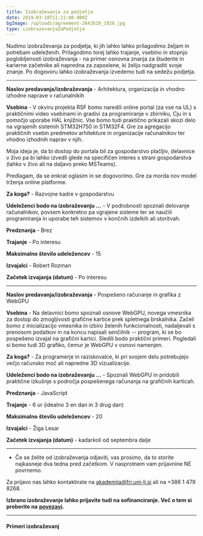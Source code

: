 ```yaml
---
title: Izobraževanja za podjetja
date: 2019-03-18T11:21:00.000Z
bgImage: /uploads/agreement-2642610_1920.jpg
type: izobrazevanjaZaPodjetja
---
```

Nudimo izobraževanja za podjetja, ki jih lahko lahko prilagodimo željam in potrebam udeleženih. Prilagodimo torej lahko trajanje, vsebino in stopnjo poglobljenosti izobraževanja - na primer osnovna znanja za študente in karierne začetnike ali napredna za zaposlene, ki želijo nadgraditi svoje znanje. Po dogovoru lahko izobraževanja izvedemo tudi na sedežu podjetja. 


---
**Naslov predavanja/izobraževanja** - Arhitektura, organizacija in vhodno izhodne naprave v računalnikih

**Vsebina** -  V okviru projekta RSF bomo naredili online portal (za vse na UL) s praktičnimi video vsebinami in gradivi za programiranje v zbirniku, Cju in s pomočjo uporabe HAL knjižnic. Vse bomo tudi praktično prikazali skozi delo na vgrajenih sistemih STM32H750 in STM32F4.
Gre za agregacijo praktičnih vsebin predmetov arhitekture in organizacije računalnikov ter vhodno izhodnih naprav v njih.

Moja ideja je, da bi dostop do portala bil za gospodarstvo plačljiv, delavnice v živo pa bi lahko izvedli glede na specifičen interes s strani gospodarstva (lahko v živo ali na daljavo preko MSTeams).

Predlagam, da se enkrat oglasim in se dogovorimo. Gre za morda nov model trženja online platforme.

**Za koga?** - Razvojne kadre v gospodarstvu

**Udeleženci bodo na izobraževanju ...** - V podrobnosti spoznali delovanje računalnikov, povsem konkretno pa vgrajene sisteme ter se naučili programiranja in uporabe teh sistemov v končnih izdelkih ali storitvah.

**Predznanja** - Brez

**Trajanje** - 	Po interesu

**Maksimalno število udeležencev** - 15 

**Izvajalci** - Robert Rozman

**Začetek izvajanja (datum)** - Po interesu

---
**Naslov predavanja/izobraževanja** - Pospešeno računanje in grafika z WebGPU

**Vsebina** - Na delavnici bomo spoznali osnove WebGPU, novega vmesnika za dostop do zmogljivosti grafične kartice prek spletnega brskalnika. Začeli bomo z inicializacijo vmesnika in izbiro želenih funkcionalnosti, nadaljevali s prenosom podatkov in na koncu napisali senčilnik -- program, ki se bo pospešeno izvajal na grafični kartici. Sledili bodo praktični primeri. Pogledali si bomo tudi 3D grafiko, čemur je WebGPU v osnovi namenjen.

**Za koga?** - Za programerje in raziskovalce, ki pri svojem delu potrebujejo večjo računsko moč ali napredne 3D vizualizacije.

**Udeleženci bodo na izobraževanju ...** - Spoznali WebGPU in pridobili praktične izkušnje s področja pospešenega računanja na grafičnih karticah.

**Predznanja** - JavaScript

**Trajanje** - 	6 ur (idealno 3 en dan in 3 drug dan)

**Maksimalno število udeležencev** - 20

**Izvajalci** - Žiga Lesar

**Začetek izvajanja (datum)** - kadarkoli od septembra dalje

--- 

* Če se želite od izobraževanja odjaviti, vas prosimo, da to storite najkasneje dva tedna pred začetkom. V nasprotnem vam prijavnine NE povrnemo.

Za prijavo nas lahko kontaktirate na akademija@fri.uni-lj.si ali na +386 1 479 8268.

**Izbrano izobraževanje lahko prijavite tudi na sofinanciranje. Več o tem si preberite na** [**povezavi**](/izobrazevanja/sofinanciranje/)**.**

---
#### Primeri izobraževanj

